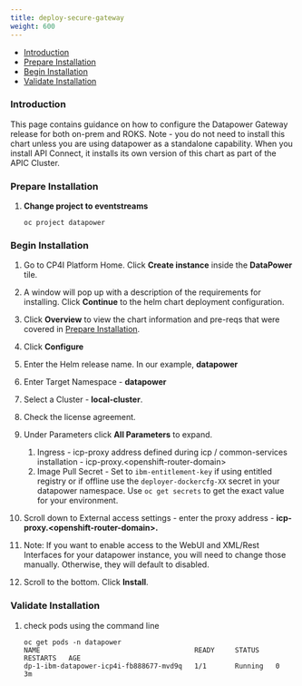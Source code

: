 ```yaml
---
title: deploy-secure-gateway
weight: 600
---
```


- [Introduction](#introduction)
- [Prepare Installation](#prepare-installation)
- [Begin Installation](#begin-installation)
- [Validate Installation](#validate-installation)

### Introduction
This page contains guidance on how to configure the Datapower Gateway release for both on-prem and ROKS.  Note - you do not need to install this chart unless you are using datapower as a standalone capability.  When you install API Connect, it installs its own version of this chart as part of the APIC Cluster.

### Prepare Installation

1. **Change project to eventstreams**
   ```
   oc project datapower
   ```

### Begin Installation  
1. Go to CP4I Platform Home. Click **Create instance** inside the **DataPower** tile.  

1. A window will pop up with a description of the requirements for installing. Click **Continue** to the helm chart deployment configuration.     
2. Click **Overview** to view the chart information and pre-reqs that were covered in [Prepare Installation](#prepare-installation).
3. Click **Configure**
4. Enter the Helm release name. In our example, **datapower**
5. Enter Target Namespace - **datapower**
6. Select a Cluster - **local-cluster**.
7. Check the license agreement. 
8. Under Parameters click **All Parameters** to expand. 
   1. Ingress - icp-proxy address defined during icp / common-services installation - icp-proxy.\<openshift-router-domain>  
   2. Image Pull Secret - Set to `ibm-entitlement-key` if using entitled registry or if offline use the `deployer-dockercfg-XX` secret in your datapower namespace.  Use `oc get secrets` to get the exact value for your environment.
9.  Scroll down to External access settings - enter the proxy address - **icp-proxy.\<openshift-router-domain>.**
10. Note:  If you want to enable access to the WebUI and XML/Rest Interfaces for your datapower instance, you will need to change those manually.  Otherwise, they will default to disabled.
10. Scroll to the bottom. Click **Install**.

### Validate Installation  
1. check pods using the command line
   ```
   oc get pods -n datapower
   NAME                                      READY     STATUS    RESTARTS   AGE
   dp-1-ibm-datapower-icp4i-fb888677-mvd9q   1/1       Running   0          3m
   ```
 